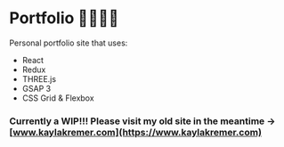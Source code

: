 # Portfolio 👩🏼‍💻🎨

Personal portfolio site that uses:

-   React
-   Redux
-   THREE.js
-   GSAP 3
-   CSS Grid & Flexbox

### Currently a WIP!!! Please visit my old site in the meantime → [www.kaylakremer.com](https://www.kaylakremer.com)
